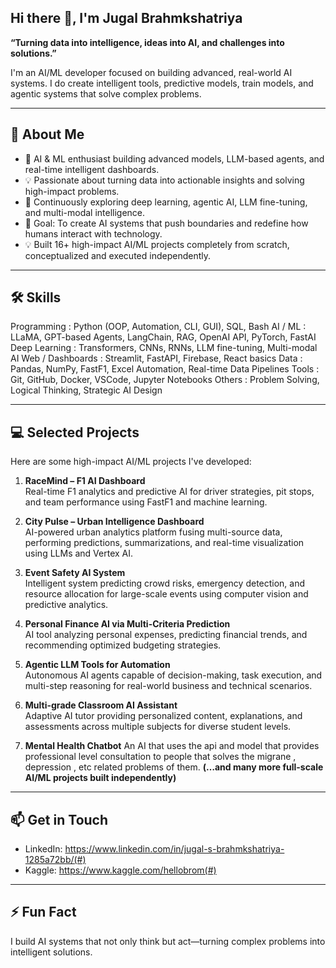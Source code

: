 ## Hi there 👋, I'm Jugal Brahmkshatriya

**“Turning data into intelligence, ideas into AI, and challenges into solutions.”**

I'm an AI/ML developer focused on building advanced, real-world AI systems. I do create intelligent tools, predictive models, train models, and agentic systems that solve complex problems.

---

## 🚀 About Me
- 🤖 AI & ML enthusiast building advanced models, LLM-based agents, and real-time intelligent dashboards.
- 💡 Passionate about turning data into actionable insights and solving high-impact problems.
- 🔬 Continuously exploring deep learning, agentic AI, LLM fine-tuning, and multi-modal intelligence.
- 🎯 Goal: To create AI systems that push boundaries and redefine how humans interact with technology.
- 💡 Built 16+ high-impact AI/ML projects completely from scratch, conceptualized and executed independently. 

---

## 🛠️ Skills
Programming : Python (OOP, Automation, CLI, GUI), SQL, Bash 
AI / ML : LLaMA, GPT-based Agents, LangChain, RAG, OpenAI API, PyTorch, FastAI 
Deep Learning : Transformers, CNNs, RNNs, LLM fine-tuning, Multi-modal AI 
Web / Dashboards : Streamlit, FastAPI, Firebase, React basics 
Data : Pandas, NumPy, FastF1, Excel Automation, Real-time Data Pipelines 
Tools : Git, GitHub, Docker, VSCode, Jupyter Notebooks 
Others : Problem Solving, Logical Thinking, Strategic AI Design 

---

## 💻 Selected Projects
Here are some high-impact AI/ML projects I've developed:

1. **RaceMind – F1 AI Dashboard**  
   Real-time F1 analytics and predictive AI for driver strategies, pit stops, and team performance using FastF1 and machine learning.  

2. **City Pulse – Urban Intelligence Dashboard**  
   AI-powered urban analytics platform fusing multi-source data, performing predictions, summarizations, and real-time visualization using LLMs and Vertex AI.  

3. **Event Safety AI System**  
   Intelligent system predicting crowd risks, emergency detection, and resource allocation for large-scale events using computer vision and predictive analytics.  

4. **Personal Finance AI via Multi-Criteria Prediction**  
   AI tool analyzing personal expenses, predicting financial trends, and recommending optimized budgeting strategies.  

5. **Agentic LLM Tools for Automation**  
   Autonomous AI agents capable of decision-making, task execution, and multi-step reasoning for real-world business and technical scenarios.

6. **Multi-grade Classroom AI Assistant**  
   Adaptive AI tutor providing personalized content, explanations, and assessments across multiple subjects for diverse student levels.  

7. **Mental Health Chatbot**
  An AI that uses the api and model that provides professional level consultation to people that solves the migrane , depression , etc related problems of them. 
**(…and many more full-scale AI/ML projects built independently)**

---

## 📫 Get in Touch
- LinkedIn: https://www.linkedin.com/in/jugal-s-brahmkshatriya-1285a72bb/(#)  
- Kaggle: https://www.kaggle.com/hellobrom(#)

---

## ⚡ Fun Fact
I build AI systems that not only think but act—turning complex problems into intelligent solutions.
